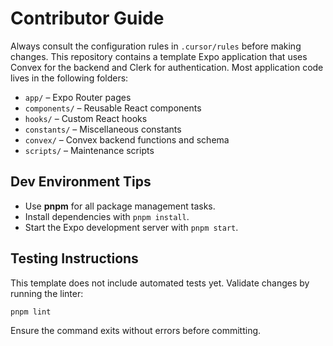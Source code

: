 # Contributor Guide

Always consult the configuration rules in `.cursor/rules` before making changes. This repository contains a template Expo application that uses Convex for the backend and Clerk for authentication. Most application code lives in the following folders:

- `app/` – Expo Router pages
- `components/` – Reusable React components
- `hooks/` – Custom React hooks
- `constants/` – Miscellaneous constants
- `convex/` – Convex backend functions and schema
- `scripts/` – Maintenance scripts

## Dev Environment Tips
- Use **pnpm** for all package management tasks.
- Install dependencies with `pnpm install`.
- Start the Expo development server with `pnpm start`.

## Testing Instructions
This template does not include automated tests yet. Validate changes by running the linter:

```bash
pnpm lint
```

Ensure the command exits without errors before committing.
